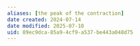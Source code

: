```yaml
---
aliases: [the peak of the contraction]
date created: 2024-07-14
date modified: 2025-07-10
uid: 89ec9dca-85a9-4cf9-a537-be443a048d75
---
```

